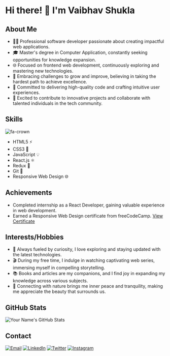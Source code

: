 # Hi there! 👋 I'm Vaibhav Shukla

## About Me

- 👨‍💻 Professional software developer passionate about creating impactful web applications.
- 🎓 Master's degree in Computer Application, constantly seeking opportunities for knowledge expansion.
- 🌐 Focused on frontend web development, continuously exploring and mastering new technologies.
- 💪 Embracing challenges to grow and improve, believing in taking the hardest path to achieve excellence.
- 🌟 Committed to delivering high-quality code and crafting intuitive user experiences.
- 🌱 Excited to contribute to innovative projects and collaborate with talented individuals in the tech community.

## Skills
![fa-crown](fa-crown.svg)
- HTML5 ⚡️
- CSS3 🎨
- JavaScript 💡
- React.js ⚛️
- Redux 🔄
- Git 🐙
- Responsive Web Design 🌐

## Achievements

- Completed internship as a React Developer, gaining valuable experience in web development.
- Earned a Responsive Web Design certificate from freeCodeCamp. [View Certificate](https://www.freecodecamp.org/certification/fcc5b91d061-f422-4268-bdc4-6b863ad6311e/responsive-web-design)

## Interests/Hobbies

- 🌱 Always fueled by curiosity, I love exploring and staying updated with the latest technologies.
- 🎬 During my free time, I indulge in watching captivating web series, immersing myself in compelling storytelling.
- 📚 Books and articles are my companions, and I find joy in expanding my knowledge across various subjects.
- 🌳 Connecting with nature brings me inner peace and tranquility, making me appreciate the beauty that surrounds us.

## GitHub Stats

![Your Name's GitHub Stats](https://github-readme-stats.vercel.app/api?username=vaibhavshukla-int&show_icons=true&theme=dark&hide_border=true&include_all_commits=true&custom_title=GitHub%20Stats&langs_count=6)

## Contact

[![Email](https://img.shields.io/badge/Email-%23D14836?style=for-the-badge&logo=gmail&logoColor=white)](mailto:vaibhavshukla2704@gmail.com)
[![LinkedIn](https://img.shields.io/badge/LinkedIn-%230077B5?style=for-the-badge&logo=linkedin&logoColor=white)](https://www.linkedin.com/in/vaibhav-shukla-here)
[![Twitter](https://img.shields.io/badge/Twitter-%231DA1F2?style=for-the-badge&logo=twitter&logoColor=white)](https://twitter.com/imShuklaVaibhav)
[![Instagram](https://img.shields.io/badge/Instagram-%23E4405F?style=for-the-badge&logo=instagram&logoColor=white)](https://instagram.com/vaibhav_shukla_here?igshid=MzNlNGNkZWQ4Mg==)
